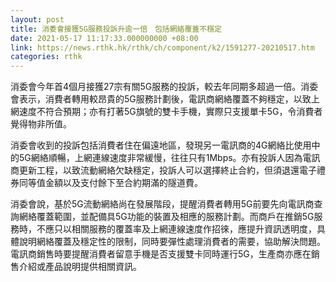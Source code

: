 ```yaml
---
layout: post
title: 消委會接獲5G服務投訴升逾一倍　包括網絡覆蓋不穩定
date: 2021-05-17 11:17:33.000000000 +08:00
link: https://news.rthk.hk/rthk/ch/component/k2/1591277-20210517.htm
categories: rthk
---
```


消委會今年首4個月接獲27宗有關5G服務的投訴，較去年同期多超過一倍。消委會表示，消費者轉用較昂貴的5G服務計劃後，電訊商網絡覆蓋不夠穩定，以致上網速度不符合預期；亦有打著5G旗號的雙卡手機，實際只支援單卡5G，令消費者覺得物非所值。

消委會收到的投訴包括消費者住在偏遠地區，發現另一電訊商的4G網絡比使用中的5G網絡順暢，上網連線速度非常緩慢，往往只有1Mbps。亦有投訴人因為電訊商更新工程，以致流動網絡欠缺穩定，投訴人可以選擇終止合約，但須退還電子禮券同等值金額以及支付餘下至合約期滿的隧道費。

消委會說，基於5G流動網絡尚在發展階段，提醒消費者轉用5G前要先向電訊商查詢網絡覆蓋範圍，並配備具5G功能的裝置及相應的服務計劃。而商戶在推銷5G服務時，不應只以相關服務的覆蓋率及上網連線速度作招徠，應提升資訊透明度，具體說明網絡覆蓋及穩定性的限制，同時要彈性處理消費者的需要，協助解決問題。電訊商銷售時要提醒消費者留意手機是否支援雙卡同時運行5G，生產商亦應在銷售介紹或產品說明提供相關資訊。
